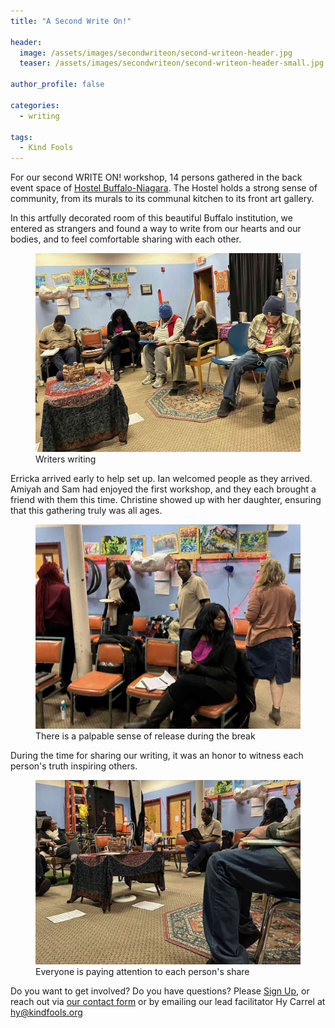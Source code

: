 ```yaml
---
title: "A Second Write On!"

header:
  image: /assets/images/secondwriteon/second-writeon-header.jpg
  teaser: /assets/images/secondwriteon/second-writeon-header-small.jpg

author_profile: false

categories:
  - writing

tags:
  - Kind Fools
---
```


For our second WRITE ON! workshop, 14 persons gathered in the back event space of [Hostel Buffalo-Niagara](https://www.hostelbuffalo.com). The Hostel holds a strong sense of community, from its murals to its communal kitchen to its front art gallery.

In this artfully decorated room of this beautiful Buffalo institution, we entered as strangers and found a way to write from our hearts and our bodies, and to feel comfortable sharing with each other.

<figure class="align-center">
  <img src="/assets/images/secondwriteon/second-writeon-1.jpg" alt="People sitting and writing intently">
  <figcaption>Writers writing</figcaption>
</figure> 

Erricka arrived early to help set up. Ian welcomed people as they arrived. Amiyah and Sam had enjoyed the first workshop, and they each brought a friend with them this time. Christine showed up with her daughter, ensuring that this gathering truly was all ages. 

<figure class="align-center">
  <img src="/assets/images/secondwriteon/second-writeon-2.jpg" alt="People enjoying the break after writing">
  <figcaption>There is a palpable sense of release during the break</figcaption>
</figure> 

During the time for sharing our writing, it was an honor to witness each person's truth inspiring others. 

<figure class="align-center">
  <img src="/assets/images/secondwriteon/second-writeon-3.jpg" alt="Participants listening to each other's shares">
  <figcaption>Everyone is paying attention to each person's share</figcaption>
</figure> 


Do you want to get involved? Do you have questions? Please [Sign Up](/writeon), or reach out via [our contact form](
https://docs.google.com/forms/d/1Wj5y8ASondVinKovjU4feQgDX7PNfCs12B4aHEiegx4/viewform) or by emailing our lead facilitator Hy Carrel at [hy@kindfools.org](mailto:hy@kindfools.org)

